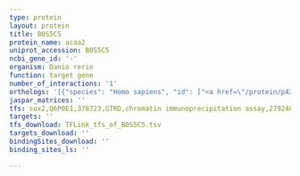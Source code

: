 ```yaml
---
type: protein
layout: protein
title: B0S5C5
protein_name: acaa2
uniprot_accession: B0S5C5
ncbi_gene_id: '-'
organism: Danio rerio
function: target gene
number_of_interactions: '1'
orthologs: '[{"species": "Homo sapiens", "id": ["<a href=\"/protein/p42765\">P42765</a>"]}, {"species": "Mus musculus", "id": ["<a href=\"/protein/q8bwt1\">Q8BWT1</a>"]}, {"species": "Rattus norvegicus", "id": ["<a href=\"/protein/g3v9u2\">G3V9U2</a>"]}, {"species": "Drosophila melanogaster", "id": ["<a href=\"/protein/q9vl70\">Q9VL70</a>"]}, {"species": "Caenorhabditis elegans", "id": ["<a href=\"/protein/o45552\">O45552</a>"]}]'
jaspar_matrices: ''
tfs: sox2,Q6P0E1,378723,GTRD,chromatin immunoprecipitation assay,27924024%5Buid%5D,No
targets: ''
tfs_download: TFLink_tfs_of_B0S5C5.tsv
targets_download: ''
bindingSites_download: ''
binding_sites_ls: ''

---
```

